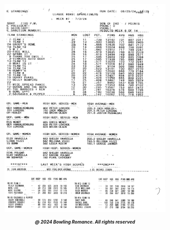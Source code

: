 <html>

<head style="visibility: hidden;">
       
<body>  
       
<object data="boontonlanes07005.pdf" type="application/pdf" width="300" height="200">
<a href="boontonlanes07005.pdf" />
</object>

<img
  class="fit-picture"
  src="boontonlanes07005.pdf" 
  alt="" />
  
<h5 style="text-align:center;"><i>@ 2024 Bowling Romance. All rights reserved</i></h5>   
</body>
</head>
</html>
